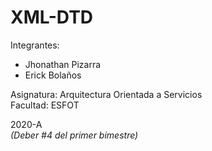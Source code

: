 # XML-DTD

Integrantes: 
* Jhonathan Pizarra
* Erick Bolaños

Asignatura: Arquitectura Orientada a Servicios\
Facultad: ESFOT

2020-A\
*(Deber #4 del primer bimestre)*
